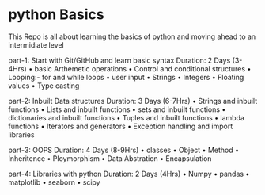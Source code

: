 # python Basics 
This Repo is all about learning the basics of python and moving ahead to an intermidiate level 

 part-1: Start with Git/GitHub and learn basic syntax 
	Duration: 2 Days (3-4Hrs)
    • basic Arthemetic operations 
    • Control and conditional structures 
    • Looping:- for and while loops 
    • user input 
    • Strings 
    • Integers 
    • Floating values 
    • Type casting 
      
part-2: Inbuilt Data structures 
	Duration: 3 Days (6-7Hrs)
    • Strings and inbuilt functions 
    • Lists and inbuilt functions 
    • sets and inbuilt functions 
    • dictionaries and inbuilt functions 
    • Tuples and inbuilt functions 
    • lambda functions 
    • Iterators and generators 
    • Exception handling and import libraries 

part-3: OOPS
	Duration: 4 Days (8-9Hrs)
    • classes 
    • Object 
    • Method 
    • Inheritence 
    • Ploymorphism 
    • Data Abstration 
    • Encapsulation 

part-4: Libraries with python
	Duration: 2 Days (4Hrs)
    • Numpy
    • pandas 
    • matplotlib
    • seaborn 
    • scipy 

